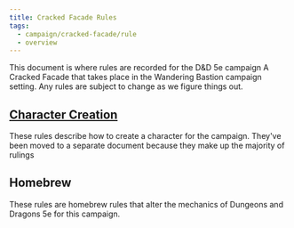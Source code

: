 ```yaml
---
title: Cracked Facade Rules
tags:
  - campaign/cracked-facade/rule
  - overview
---
```


This document is where rules are recorded for the D&D 5e campaign A Cracked Facade that takes place in the Wandering Bastion campaign setting. Any rules are subject to change as we figure things out.

## [Character Creation](./character-creation.md)

These rules describe how to create a character for the campaign. They've been moved to a separate document because they make up the majority of rulings

## Homebrew

These rules are homebrew rules that alter the mechanics of Dungeons and Dragons 5e for this campaign.
